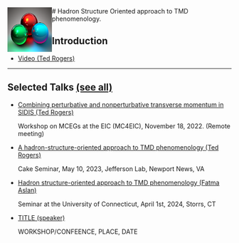 <img style="float: left;" alt="" src="images/3quarks.png" width="100" height="100">  
# Hadron Structure Oriented approach to TMD phenomenology. 


## Introduction
*   <a href="https://www.youtube.com/watch?v=7Wqx9yhBXuI&t=4382s" target="_blank"> Video (Ted Rogers) </a>

* * *

##   <div>Selected Talks <a href="https://github.com/hso-tmd/hso-tmd.github.io/blob/main/slides" target="_blank"> (see all)</a></div>
* <div>
  <p><a href="hso-tmd.github.io/blob/main/slides/tr/MC_EIC_2022.pdf" target="_blank">
     Combining perturbative and nonperturbative transverse momentum in SIDIS (Ted Rogers)</a> </p>
  <p>Workshop on MCEGs at the EIC (MC4EIC), November 18, 2022. (Remote meeting)</p>
 </div>

* <div>
  <p><a href="hso-tmd.github.io/blob/main/slides/" target="_blank">
     A hadron-structure-oriented approach to TMD phenomenology (Ted Rogers)</a> </p>
  <p>Cake Seminar, May 10, 2023, Jefferson Lab, Newport News, VA</p>
 </div>

* <div>
  <p><a href="hso-tmd.github.io/blob/main/slides/fas/UConnHSO.pdf" target="_blank">
     Hadron	structure-oriented	approach	to	TMD	phenomenology (Fatma Aslan)</a> </p>
  <p>Seminar at the University of Connecticut, April 1st, 2024, Storrs, CT</p>
 </div>


* <div>
  <p><a href="https://github.com/hso-tmd/hso-tmd.github.io/blob/main/slides/" target="_blank">
     TITLE (speaker)</a> </p>
  <p>WORKSHOP/CONFEENCE, PLACE, DATE</p>
 </div>

 
